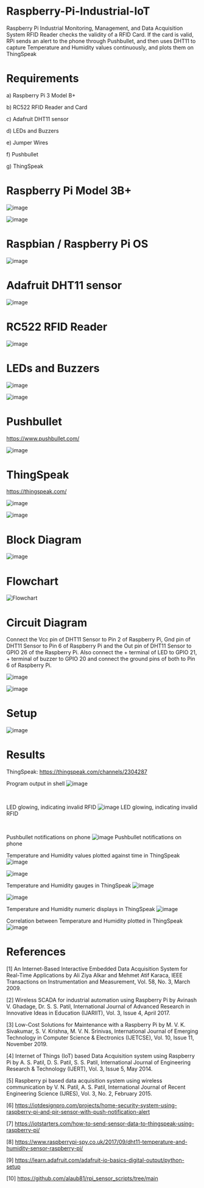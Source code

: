 # Raspberry-Pi-Industrial-IoT


Raspberry Pi Industrial Monitoring, Management, and Data Acquisition System RFID Reader checks the validity of a RFID Card. If the card is valid, RPi sends an alert to the phone through Pushbullet, and then uses DHT11 to capture Temperature and Humidity values continuously, and plots them on ThingSpeak

# Requirements

a) Raspberry Pi 3 Model B+

b) RC522 RFID Reader and Card

c) Adafruit DHT11 sensor

d) LEDs and Buzzers

e) Jumper Wires

f) Pushbullet

g) ThingSpeak

# Raspberry Pi Model 3B+

![image](https://github.com/KarthikT23/Raspberry-Pi-Industrial-IoT/assets/119528503/db4c911a-daaf-4e90-a467-8b5e8a755198)



![image](https://github.com/KarthikT23/Raspberry-Pi-Industrial-IoT/assets/119528503/4092dc90-86d5-4d10-9c8c-6fbbcf013d2e)




# Raspbian / Raspberry Pi OS

![image](https://github.com/KarthikT23/Raspberry-Pi-Industrial-IoT/assets/119528503/2133a21f-3acb-4cfc-b667-5e9c701c0edd)




# Adafruit DHT11 sensor

![image](https://github.com/KarthikT23/Raspberry-Pi-Industrial-IoT/assets/119528503/9f360156-64f9-458d-8880-83b5b8f1b8ba)


# RC522 RFID Reader

![image](https://github.com/KarthikT23/Raspberry-Pi-Industrial-IoT/assets/119528503/88f46e4d-0024-477c-83da-bd74fd2d93e6)


# LEDs and Buzzers

![image](https://github.com/KarthikT23/Raspberry-Pi-Industrial-IoT/assets/119528503/c675223d-85e2-4a4c-bd76-067857b387c7)



![image](https://github.com/KarthikT23/Raspberry-Pi-Industrial-IoT/assets/119528503/1f916543-c910-49e0-bcab-b4a2a9b16859)



# Pushbullet

https://www.pushbullet.com/


![image](https://github.com/KarthikT23/Raspberry-Pi-Industrial-IoT/assets/119528503/f5f0b815-baee-442d-aa77-cde0cd7eb1a8)


# ThingSpeak

https://thingspeak.com/

![image](https://github.com/KarthikT23/Raspberry-Pi-Industrial-IoT/assets/119528503/3cdc35aa-5d05-4e04-bcd0-1ead047da097)


![image](https://github.com/KarthikT23/Raspberry-Pi-Industrial-IoT/assets/119528503/97c8cc43-10d9-4d0a-8129-c7df152ce845)



# Block Diagram

![image](https://github.com/KarthikT23/Raspberry-Pi-Industrial-IoT/assets/119528503/29ac6d38-8896-425c-b7c6-5ef279557de6)


# Flowchart

![Flowchart](https://github.com/KarthikT23/Raspberry-Pi-Industrial-IoT/assets/119528503/5bfb02e5-94be-4553-b84a-e024b4f4aebb)


# Circuit Diagram

Connect the Vcc pin of DHT11 Sensor to Pin 2 of Raspberry Pi, Gnd pin of DHT11 Sensor to Pin 6 of Raspberry Pi and the Out pin of DHT11 Sensor to GPIO 26 of the Raspberry Pi. Also connect the + terminal of LED to GPIO 21, + terminal of buzzer to GPIO 20 and connect the ground pins of both to Pin 6 of Raspberry Pi.

![image](https://github.com/KarthikT23/Raspberry-Pi-Industrial-IoT/assets/119528503/9d6679c1-562d-4579-b995-06faebf587ea)


![image](https://github.com/KarthikT23/Raspberry-Pi-Industrial-IoT/assets/119528503/2518b397-0cb2-4b13-b481-7a5876aaf5c9)


# Setup

![image](https://github.com/KarthikT23/Raspberry-Pi-Industrial-IoT/assets/119528503/ec7d1995-5e41-400e-b482-b1c21f7a758c)



# Results

ThingSpeak: https://thingspeak.com/channels/2304287


Program output in shell
![image](https://github.com/KarthikT23/Raspberry-Pi-Industrial-IoT/assets/119528503/4e31670e-d249-48dc-8b71-ce28717ef94d)







<br>

LED glowing, indicating invalid RFID
![image](https://github.com/KarthikT23/Raspberry-Pi-Industrial-IoT/assets/119528503/49cbc061-4a85-4ecd-b8b9-a4bdb6bc6f21)
LED glowing, indicating invalid RFID









<br>

Pushbullet notifications on phone
![image](https://github.com/KarthikT23/Raspberry-Pi-Industrial-IoT/assets/119528503/4832ba15-a5de-4a27-bc48-8ef6c5d5b036)
Pushbullet notifications on phone








Temperature and Humidity values plotted against time in ThingSpeak
![image](https://github.com/KarthikT23/Raspberry-Pi-Industrial-IoT/assets/119528503/9aa8281d-9cae-45d2-8082-d9de79c98579)

![image](https://github.com/KarthikT23/Raspberry-Pi-Industrial-IoT/assets/119528503/c9361975-1df0-4938-9eb2-7b072860aaf9)





Temperature and Humidity gauges in ThingSpeak
![image](https://github.com/KarthikT23/Raspberry-Pi-Industrial-IoT/assets/119528503/29584991-2a59-4fcc-9555-6f1d45eff876)


![image](https://github.com/KarthikT23/Raspberry-Pi-Industrial-IoT/assets/119528503/72232024-096f-4f96-9591-c90bb8e89c4e)





Temperature and Humidity numeric displays in ThingSpeak
![image](https://github.com/KarthikT23/Raspberry-Pi-Industrial-IoT/assets/119528503/0a7a1fd3-c4da-48d2-a455-7208a86118d7)





Correlation between Temperature and Humidity plotted in ThingSpeak
![image](https://github.com/KarthikT23/Raspberry-Pi-Industrial-IoT/assets/119528503/a22fbe89-0f48-4dd7-9081-9ae0d0d3c580)



# References
[1] An Internet-Based Interactive Embedded Data Acquisition System for Real-Time Applications by Ali Ziya Alkar and Mehmet Atif Karaca, IEEE Transactions on Instrumentation and Measurement, Vol. 58, No. 3, March 2009.

[2] Wireless SCADA for industrial automation using Raspberry Pi by Avinash V. Ghadage, Dr. S. S. Patil, International Journal of Advanced Research in Innovative Ideas in Education (IJARIIT), Vol. 3, Issue 4, April 2017.

[3] Low-Cost Solutions for Maintenance with a Raspberry Pi by M. V. K. Sivakumar, S. V. Krishna, M. V. N. Srinivas, International Journal of Emerging Technology in Computer Science & Electronics (IJETCSE), Vol. 10, Issue 11, November 2019.

[4] Internet of Things (IoT) based Data Acquisition system using Raspberry Pi by A. S. Patil, D. S. Patil, S. S. Patil, International Journal of Engineering Research & Technology (IJERT), Vol. 3, Issue 5, May 2014.

[5] Raspberry pi based data acquisition system using wireless communication by V. N. Patil, A. S. Patil, International Journal of Recent Engineering Science (IJRES), Vol. 3, No. 2, February 2015.

[6] https://iotdesignpro.com/projects/home-security-system-using-raspberry-pi-and-pir-sensor-with-push-notification-alert

[7] https://iotstarters.com/how-to-send-sensor-data-to-thingspeak-using-raspberry-pi/

[8] https://www.raspberrypi-spy.co.uk/2017/09/dht11-temperature-and-humidity-sensor-raspberry-pi/

[9] https://learn.adafruit.com/adafruit-io-basics-digital-output/python-setup

[10] https://github.com/alaub81/rpi_sensor_scripts/tree/main
